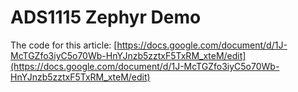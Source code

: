 # ADS1115 Zephyr Demo


The code for this article: [https://docs.google.com/document/d/1J-McTGZfo3iyC5o70Wb-HnYJnzb5zztxF5TxRM_xteM/edit](https://docs.google.com/document/d/1J-McTGZfo3iyC5o70Wb-HnYJnzb5zztxF5TxRM_xteM/edit)
